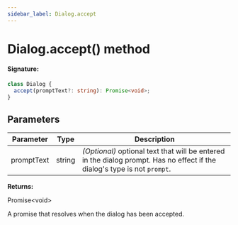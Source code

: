 ```yaml
---
sidebar_label: Dialog.accept
---
```


# Dialog.accept() method

#### Signature:

```typescript
class Dialog {
  accept(promptText?: string): Promise<void>;
}
```

## Parameters

| Parameter  | Type   | Description                                                                                                                          |
| ---------- | ------ | ------------------------------------------------------------------------------------------------------------------------------------ |
| promptText | string | _(Optional)_ optional text that will be entered in the dialog prompt. Has no effect if the dialog's type is not <code>prompt</code>. |

**Returns:**

Promise&lt;void&gt;

A promise that resolves when the dialog has been accepted.
